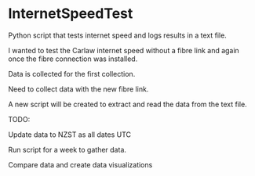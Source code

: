 # InternetSpeedTest
Python script that tests internet speed and logs results in a text file.

I wanted to test the Carlaw internet speed without a fibre link and again once the fibre connection was installed.

Data is collected for the first collection.

Need to collect data with the new fibre link.

A new script will be created to extract and read the data from the text file.

TODO:

Update data to NZST as all dates UTC

Run script for a week to gather data.

Compare data and create data visualizations


